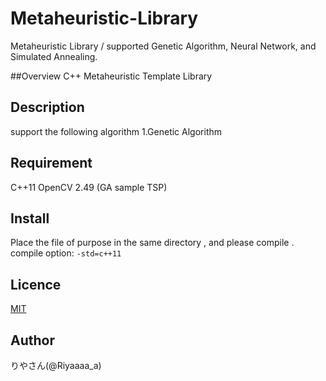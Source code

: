 # Metaheuristic-Library
Metaheuristic Library / supported Genetic Algorithm, Neural Network, and Simulated Annealing.

##Overview
C++ Metaheuristic Template Library

## Description
support the following algorithm
1.Genetic Algorithm

## Requirement
C++11
OpenCV 2.49 (GA sample TSP)

## Install
 Place the file of purpose in the same directory , and please compile .
 compile option: `-std=c++11`
 
## Licence
[MIT](https://github.com/tcnksm/tool/blob/master/LICENCE)  

## Author
 りやさん(@Riyaaaa_a)
 
